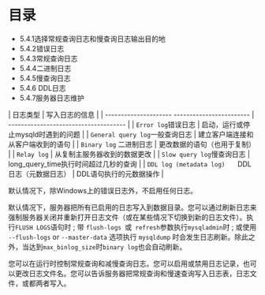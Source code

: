 # 目录

- 5.4.1选择常规查询日志和慢查询日志输出目的地
- 5.4.2错误日志
- 5.4.3常规查询日志
- 5.4.4二进制日志
- 5.4.5慢查询日志
- 5.4.6 DDL日志
- 5.4.7服务器日志维护

| 日志类型                                        | 写入日志的信息                        |
| --------------------- ------------------------ | ------------------------------------- |
| `Error log`错误日志                             | 启动，运行或停止mysqld时遇到的问题    |
| `General query log`一般查询日志                 | 建立客户端连接和从客户端收到的语句    |
| `Binary log` 二进制日志                         | 更改数据的语句（也用于复制）          |
| `Relay log`                                    | 从复制主服务器收到的数据更改          |
| `Slow query log`慢查询日志                      | long_query_time执行时间超过几秒的查询 |
| `DDL log (metadata log)	` DDL日志（元数据日志） | DDL语句执行的元数据操作               |

默认情况下，除Windows上的错误日志外，不启用任何日志。

默认情况下，服务器把所有已启用的日志写入到数据目录。您可以通过刷新日志来强制服务器关闭并重新打开日志文件（或在某些情况下切换到新的日志文件）。执行`FLUSH LOGS`语句时 ; 带 `flush-logs `或` refresh`参数执行`mysqladmin`时 ; 或使用  `--flush-logs` or `--master-data` 选项执行 `mysqldump` 时会发生日志刷新。除此之外，当达到`max_binlog_size`时`binary log`也会自动刷新。

您可以在运行时控制常规查询和减慢查询日志。您可以启用或禁用日志记录，也可以更改日志文件名。您可以告诉服务器把常规查询和慢速查询写入日志表，日志文件，或都两者写入。  